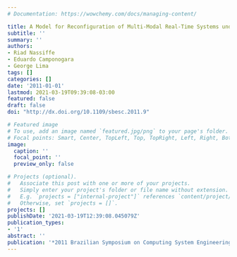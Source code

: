 ```yaml
---
# Documentation: https://wowchemy.com/docs/managing-content/

title: A Model for Reconfiguration of Multi-Modal Real-Time Systems under Energy Constraints
subtitle: ''
summary: ''
authors:
- Riad Nassiffe
- Eduardo Camponogara
- George Lima
tags: []
categories: []
date: '2011-01-01'
lastmod: 2021-03-19T09:39:08-03:00
featured: false
draft: false
doi: "http://dx.doi.org/10.1109/sbesc.2011.9"

# Featured image
# To use, add an image named `featured.jpg/png` to your page's folder.
# Focal points: Smart, Center, TopLeft, Top, TopRight, Left, Right, BottomLeft, Bottom, BottomRight.
image:
  caption: ''
  focal_point: ''
  preview_only: false

# Projects (optional).
#   Associate this post with one or more of your projects.
#   Simply enter your project's folder or file name without extension.
#   E.g. `projects = ["internal-project"]` references `content/project/deep-learning/index.md`.
#   Otherwise, set `projects = []`.
projects: []
publishDate: '2021-03-19T12:39:08.045079Z'
publication_types:
- '1'
abstract: ''
publication: '*2011 Brazilian Symposium on Computing System Engineering*'
---
```

